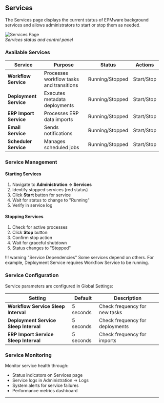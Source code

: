 ## Services

The Services page displays the current status of EPMware background services and allows administrators to start or stop them as needed.

![Services Page](../assets/images/administration/services-page.png)<br/>
*Services status and control panel*

### Available Services

| Service | Purpose | Status | Actions |
|---------|---------|--------|---------|
| **Workflow Service** | Processes workflow tasks and transitions | Running/Stopped | Start/Stop |
| **Deployment Service** | Executes metadata deployments | Running/Stopped | Start/Stop |
| **ERP Import Service** | Processes ERP data imports | Running/Stopped | Start/Stop |
| **Email Service** | Sends notifications | Running/Stopped | Start/Stop |
| **Scheduler Service** | Manages scheduled jobs | Running/Stopped | Start/Stop |

### Service Management

#### Starting Services

1. Navigate to **Administration → Services**
2. Identify stopped services (red status)
3. Click **Start** button for service
4. Wait for status to change to "Running"
5. Verify in service log

#### Stopping Services

1. Check for active processes
2. Click **Stop** button
3. Confirm stop action
4. Wait for graceful shutdown
5. Status changes to "Stopped"

!!! warning "Service Dependencies"
    Some services depend on others. For example, Deployment Service requires Workflow Service to be running.

### Service Configuration

Service parameters are configured in Global Settings:

| Setting | Default | Description |
|---------|---------|-------------|
| **Workflow Service Sleep Interval** | 5 seconds | Check frequency for new tasks |
| **Deployment Service Sleep Interval** | 5 seconds | Check frequency for deployments |
| **ERP Import Service Sleep Interval** | 5 seconds | Check frequency for imports |

### Service Monitoring

Monitor service health through:
- Status indicators on Services page
- Service logs in Administration → Logs
- System alerts for service failures
- Performance metrics dashboard

---
